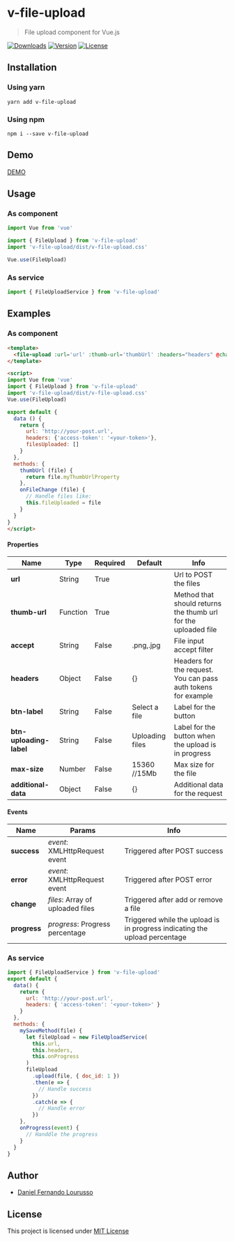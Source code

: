 # v-file-upload

> File upload component for Vue.js

<p>
  <a href="https://www.npmjs.com/package/v-file-upload"><img src="https://img.shields.io/npm/dm/v-file-upload.svg" alt="Downloads"></a>
  <a href="https://www.npmjs.com/package/v-file-upload"><img src="https://img.shields.io/npm/v/v-file-upload.svg" alt="Version"></a>
  <a href="https://www.npmjs.com/package/v-file-upload"><img src="https://img.shields.io/npm/l/v-file-upload.svg" alt="License"></a>
</p>

## Installation

### Using yarn

`yarn add v-file-upload`

### Using npm

`npm i --save v-file-upload`

## Demo

[DEMO](http://dflourusso.github.io/v-file-upload)

## Usage

### As component

```js
import Vue from 'vue'

import { FileUpload } from 'v-file-upload'
import 'v-file-upload/dist/v-file-upload.css'

Vue.use(FileUpload)
```

### As service

```js
import { FileUploadService } from 'v-file-upload'
```

## Examples

### As component

```html
<template>
  <file-upload :url='url' :thumb-url='thumbUrl' :headers="headers" @change="onFileChange"></file-upload>
</template>

<script>
import Vue from 'vue'
import { FileUpload } from 'v-file-upload'
import 'v-file-upload/dist/v-file-upload.css'
Vue.use(FileUpload)

export default {
  data () {
    return {
      url: 'http://your-post.url',
      headers: {'access-token': '<your-token>'},
      filesUploaded: []
    }
  },
  methods: {
    thumbUrl (file) {
      return file.myThumbUrlProperty
    },
    onFileChange (file) {
      // Handle files like:
      this.fileUploaded = file
    }
  }
}
</script>
```

#### Properties

| Name                    | Type     | Required | Default         | Info                                                           |
| ----------------------- | -------- | -------- | --------------- | -------------------------------------------------------------- |
| **url**                 | String   | True     |                 | Url to POST the files                                          |
| **thumb-url**           | Function | True     |                 | Method that should returns the thumb url for the uploaded file |
| **accept**              | String   | False    | .png,.jpg       | File input accept filter                                       |
| **headers**             | Object   | False    | {}              | Headers for the request. You can pass auth tokens for example  |
| **btn-label**           | String   | False    | Select a file   | Label for the button                                           |
| **btn-uploading-label** | String   | False    | Uploading files | Label for the button when the upload is in progress            |
| **max-size**            | Number   | False    | 15360 //15Mb    | Max size for the file                                          |
| **additional-data**     | Object   | False    | {}              | Additional data for the request                                |

#### Events

| Name         | Params                           | Info                                                                       |
| ------------ | -------------------------------- | -------------------------------------------------------------------------- |
| **success**  | _event_: XMLHttpRequest event    | Triggered after POST success                                               |
| **error**    | _event_: XMLHttpRequest event    | Triggered after POST error                                                 |
| **change**   | _files_: Array of uploaded files | Triggered after add or remove a file                                       |
| **progress** | _progress_: Progress percentage  | Triggered while the upload is in progress indicating the upload percentage |

### As service

```js
import { FileUploadService } from 'v-file-upload'
export default {
  data() {
    return {
      url: 'http://your-post.url',
      headers: { 'access-token': '<your-token>' }
    }
  },
  methods: {
    mySaveMethod(file) {
      let fileUpload = new FileUploadService(
        this.url,
        this.headers,
        this.onProgress
      )
      fileUpload
        .upload(file, { doc_id: 1 })
        .then(e => {
          // Handle success
        })
        .catch(e => {
          // Handle error
        })
    },
    onProgress(event) {
      // Handdle the progress
    }
  }
}
```

## Author

* [Daniel Fernando Lourusso](http://dflourusso.com.br)

## License

This project is licensed under
[MIT License](http://en.wikipedia.org/wiki/MIT_License)
